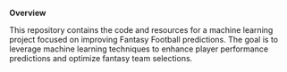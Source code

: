 **Overview**

This repository contains the code and resources for a machine learning project focused on improving Fantasy Football predictions. The goal is to leverage machine learning techniques to enhance player performance predictions and optimize fantasy team selections.